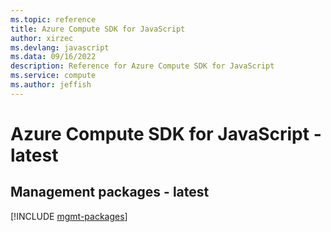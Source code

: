 ```yaml
---
ms.topic: reference
title: Azure Compute SDK for JavaScript
author: xirzec
ms.devlang: javascript
ms.data: 09/16/2022
description: Reference for Azure Compute SDK for JavaScript
ms.service: compute
ms.author: jeffish
---
```

# Azure Compute SDK for JavaScript - latest

## Management packages - latest
[!INCLUDE [mgmt-packages](compute-mgmt-index.md)]